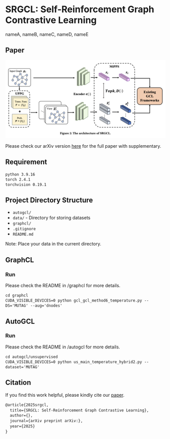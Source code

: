 # SRGCL: Self-Reinforcement Graph Contrastive Learning

nameA, nameB, nameC, nameD, nameE

## Paper

![framework](framework.png)

Please check our arXiv version [here](https://) for the full paper with supplementary.

## Requirement

```shell
python 3.9.16
torch 2.4.1
torchvision 0.19.1
```

## Project Directory Structure

- `autogcl/`
- `data/` - Directory for storing datasets
- `graphcl/`
- `.gitignore`
- `README.md`

Note: Place your data in the current directory.

## GraphCL

### Run
Please check the README in /graphcl for more details.

```shell
cd graphcl
CUDA_VISIBLE_DEVICES=0 python gcl_gcl_method6_temperature.py --DS='MUTAG' --aug='dnodes'
```

## AutoGCL

### Run
Please check the README in /autogcl for more details.

```shell
cd autogcl/unsupervised
CUDA_VISIBLE_DEVICES=0 python us_main_temperature_hybrid2.py --dataset='MUTAG'
```


## Citation

If you find this work helpful, please kindly cite our [paper](https://).

```latex
@article{2025srgcl,
  title={SRGCL: Self-Reinforcement Graph Contrastive Learning},
  author={},
  journal={arXiv preprint arXiv:},
  year={2025}
}
```

